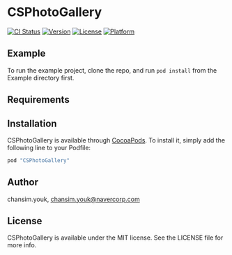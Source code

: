 # CSPhotoGallery

[![CI Status](http://img.shields.io/travis/chansim.youk/CSPhotoGallery.svg?style=flat)](https://travis-ci.org/chansim.youk/CSPhotoGallery)
[![Version](https://img.shields.io/cocoapods/v/CSPhotoGallery.svg?style=flat)](http://cocoapods.org/pods/CSPhotoGallery)
[![License](https://img.shields.io/cocoapods/l/CSPhotoGallery.svg?style=flat)](http://cocoapods.org/pods/CSPhotoGallery)
[![Platform](https://img.shields.io/cocoapods/p/CSPhotoGallery.svg?style=flat)](http://cocoapods.org/pods/CSPhotoGallery)

## Example

To run the example project, clone the repo, and run `pod install` from the Example directory first.

## Requirements

## Installation

CSPhotoGallery is available through [CocoaPods](http://cocoapods.org). To install
it, simply add the following line to your Podfile:

```ruby
pod "CSPhotoGallery"
```

## Author

chansim.youk, chansim.youk@navercorp.com

## License

CSPhotoGallery is available under the MIT license. See the LICENSE file for more info.
